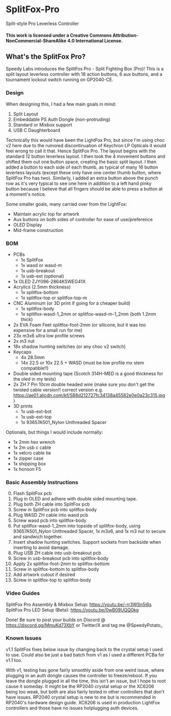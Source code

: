 # SplitFox-Pro
Split-style Pro Leverless Controller

#### This work is licensed under a Creative Commons Attribution-NonCommercial-ShareAlike 4.0 International License.

## What's the SplitFox Pro?
Speedy Labs introduces the SplitFox Pro - Split Fighting Box (Pro)!  This is a split layout leverless controller with 18 action buttons, 6 aux buttons, and a tournament lockout switch running on GP2040-CE.

### Design
When designing this, I had a few main goals in mind:
1. Split Layout
2. Embeddable PS Auth Dongle (non-protruding)
3. Standard or Mixbox support
4. USB C Daughterboard

Technically this would have been the LightFox Pro, but since I'm using choc v2 here due to the rumored discontinuation of Keychron LP Opticals it would feel wrong to call it that.  Hence SplitFox Pro.  The layout begins with the standard 12 button leverless layout.  I then took the 4 movement buttons and shifted them out one button space, creating the basic split layout.  I then added a button to each side of each thumb, as typical of many 16 button leverless layouts (except these only have one center thumb button, where SplitFox Pro has two).  Similarly, I added an extra button above the punch row as it's very typical to see one here in addition to a left hand pinky button because I believe that all fingers should be able to press a button at a moment's notice.

Some smaller goals, many carried over from the LightFox:
- Maintain acrylic top for artwork
- Aux buttons on both sides of controller for ease of use/preference
- OLED Display
- Mid-frame construction

### BOM
- PCBs
  - 1x SplitFox
  - 1x wasd or wasd-m
  - 1x usb-breakout
  - 1x usb-ext (optional)
- 1x OLED ZJY096-2864KSWEG41X
- Acrylics (2.5mm thickness)
  - 1x splitfox-bottom
  - 1x splitfox-top or splitfox-top-m
- CNC Aluminum (or 3D print if going for a cheaper build)
  - 1x splitfox-body
  - 1x splitfox-wasd-1_2mm or splitfox-wasd-m-1_2mm (both 1.2mm thick)
- 2x EVA Foam Feet splitfox-foot-2mm (or silicone, but it was too expensive for a small run for me)
- 23x m3x6 ultra low profile screws
- 2x m3 nut
- 18x shadow hunting switches (or any choc v2 switch)
- Keycaps
  - 4x 28.5mm
  - 14x 22.5 or 10x 22.5 + WASD (must be low profile mx stem compatible!!)
- Double sided mounting tape (Scotch 314H-MED is a good thickness for the oled in my tests)
- 2x ZH 7 Pin 10cm double headed wire (make sure you don't get the twisted cable version!! correct version e.g. https://ae01.alicdn.com/kf/S88d212727fc34138a45582e0e0a23c315.jpg)
- 3D prints
  - 1x usb-ext-bot
  - 1x usb-ext-top
  - 1x 93657A501_Nylon Unthreaded Spacer

Optionals, but things I would include normally:
- 1x 2mm hex wrench
- 1x 2m usb c cable
- 1x velcro cable tie
- 1x zipper case
- 1x shipping box
- 1x honson F5

### Basic Assembly Instructions
0. Flash SplitFox pcb
1. Plug in OLED and adhere with double sided mounting tape.
2. Plug both ZH cable into SplitFox pcb
3. Screw in SplitFox pcb into splitfox-body
4. Plug WASD ZH cable into wasd pcb
5. Screw wasd pcb into splitfox-body
6. Put splitfox-wasd-1_2mm into topside of splitfox-body, using 93657A501_Nylon Unthreaded Spacer, 1x m3x6, and 1x m3 nut to secure and sandwich together.
7. Insert shadow hunting switches.  Support sockets from backside when inserting to avoid damage.
8. Plug USB ZH cable into usb-breakout pcb
9. Screw in usb-breakout pcb into splitfox-body
10. Apply 2x splitfox-foot-2mm to splitfox-bottom
11. Screw in splitfox-bottom to splitfox-body
12. Add artwork cutout if desired
13. Screw in splitfox-top to splitfox-body

### Video Guides
SplitFox Pro Assembly & Mixbox Setup: https://youtu.be/-rr3WSn5i6s  
SplitFox Pro LED Setup (Beta): https://youtu.be/0wB09UQQ0kg

Done!  Be sure to post your builds on Discord @ https://discord.gg/MmuKd73XbY or Twitter/X and tag me @SpeedyPotato_

### Known Issues
v1.1 SplitFox fixes below issue by changing back to the crystal setup I used to use.  Could also be just a bad batch from v1 as I used a different PCBa for v1.1 too.

With v1, testing has gone fairly smoothly aside from one weird issue, where plugging in an auth dongle causes the controller to freeze/reboot.  If you leave the dongle plugged in all the time, this isn't an issue, but I hope to root cause it someday.  It might be the RP2040 crystal setup or the XC6206 being too weak, but both are also fairly tested in other controllers that don't have issues.  RP2040 crystal setup is new to me but is recommended in RP2040's hardware design guide.  XC6206 is used in production LightFox controllers and those have no issues hotplugging auth devices.
